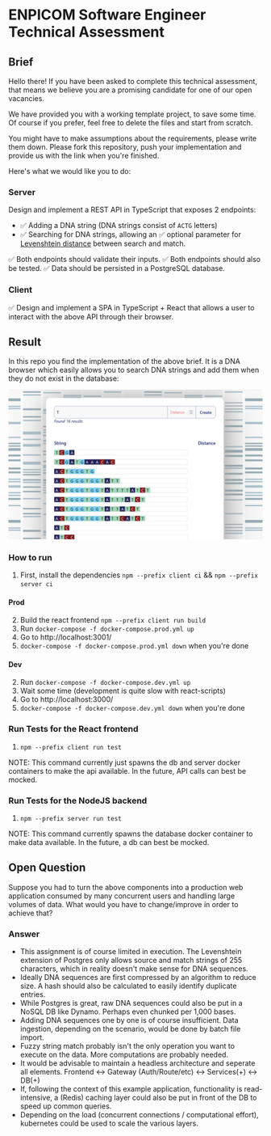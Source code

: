 # ENPICOM Software Engineer Technical Assessment

## Brief

Hello there! If you have been asked to complete this technical assessment, that means we
believe you are a promising candidate for one of our open vacancies.

We have provided you with a working template project, to save some time.
Of course if you prefer, feel free to delete the files and start from scratch.

You might have to make assumptions about the requirements, please write them down.
Please fork this repository, push your implementation and provide us with the link when you're finished.

Here's what we would like you to do:

### Server

Design and implement a REST API in TypeScript that exposes 2 endpoints:

- ✅ Adding a DNA string (DNA strings consist of `ACTG` letters)
- ✅ Searching for DNA strings, allowing an ✅ optional parameter for [Levenshtein distance](https://en.wikipedia.org/wiki/Levenshtein_distance) between search and match.

✅ Both endpoints should validate their inputs. ✅ Both endpoints should also be tested.
✅ Data should be persisted in a PostgreSQL database.

### Client

✅ Design and implement a SPA in TypeScript + React that allows a user to interact with the above API
through their browser.

## Result

In this repo you find the implementation of the above brief. It is a DNA browser which easily allows you to search DNA strings and add them when they do not exist in the database:

![dna browser](./images/screenshot.png)

### How to run

1. First, install the dependencies `npm --prefix client ci` && `npm --prefix server ci`

#### Prod

2. Build the react frontend `npm --prefix client run build`
3. Run `docker-compose -f docker-compose.prod.yml up`
4. Go to http://localhost:3001/
5. `docker-compose -f docker-compose.prod.yml down` when you're done

#### Dev

2. Run `docker-compose -f docker-compose.dev.yml up`
3. Wait some time (development is quite slow with react-scripts)
4. Go to http://localhost:3000/
5. `docker-compose -f docker-compose.dev.yml down` when you're done

### Run Tests for the React frontend

1. `npm --prefix client run test`

NOTE: This command currently just spawns the db and server docker containers to make the api available. In the future, API calls can best be mocked.

### Run Tests for the NodeJS backend

1. `npm --prefix server run test`

NOTE: This command currently spawns the database docker container to make data available. In the future, a db can best be mocked.

## Open Question

Suppose you had to turn the above components into a production web application consumed by many concurrent users and
handling large volumes of data. What would you have to change/improve in order to achieve that?

### Answer

- This assignment is of course limited in execution. The Levenshtein extension of Postgres only allows source and match strings of 255 characters, which in reality doesn't make sense for DNA sequences.
- Ideally DNA sequences are first compressed by an algorithm to reduce size. A hash should also be calculated to easily identify duplicate entries.
- While Postgres is great, raw DNA sequences could also be put in a NoSQL DB like Dynamo. Perhaps even chunked per 1,000 bases.
- Adding DNA sequences one by one is of course insufficient. Data ingestion, depending on the scenario, would be done by batch file import.
- Fuzzy string match probably isn't the only operation you want to execute on the data. More computations are probably needed.
- It would be advisable to maintain a headless architecture and seperate all elements. Frontend <-> Gateway (Auth/Route/etc) <-> Services(+) <-> DB(+)
- If, following the context of this example application, functionality is read-intensive, a (Redis) caching layer could also be put in front of the DB to speed up common queries.
- Depending on the load (concurrent connections / computational effort), kubernetes could be used to scale the various layers.
